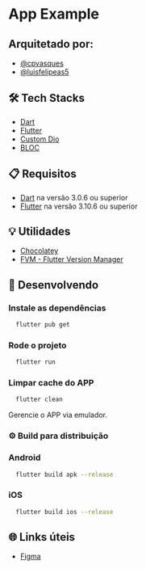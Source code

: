 # App Example

## Arquitetado por:

- [@cpvasques](https://github.com/cpvasques)
- [@luisfelipeas5](https://github.com/luisfelipeas5)

## 🛠️ Tech Stacks

- [Dart](https://dart.dev/)
- [Flutter](https://flutter.dev/)
- [Custom Dio](https://pub.dev/packages/dio/)
- [BLOC](https://bloclibrary.dev/)

## 📋 Requisitos

- [Dart](https://dart.dev/get-dart/) na versão 3.0.6 ou superior
- [Flutter](https://docs.flutter.dev/get-started/install) na versão 3.10.6 ou superior

## 💡 Utilidades

- [Chocolatey](https://chocolatey.org/)
- [FVM - Flutter Version Manager](https://fvm.app/)

## 🚀 Desenvolvendo

### Instale as dependências

```sh
  flutter pub get
```

### Rode o projeto

```sh
  flutter run
```

### Limpar cache do APP

```sh
  flutter clean
```

Gerencie o APP via emulador.

### ⚙️ Build para distribuição

### Android

```sh
  flutter build apk --release
```

### iOS

```sh
  flutter build ios --release
```

## 🌐 Links úteis

- [Figma]()
